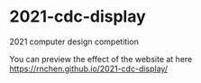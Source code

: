 # 2021-cdc-display
2021 computer design competition

You can preview the effect of the website at here https://rnchen.github.io/2021-cdc-display/
